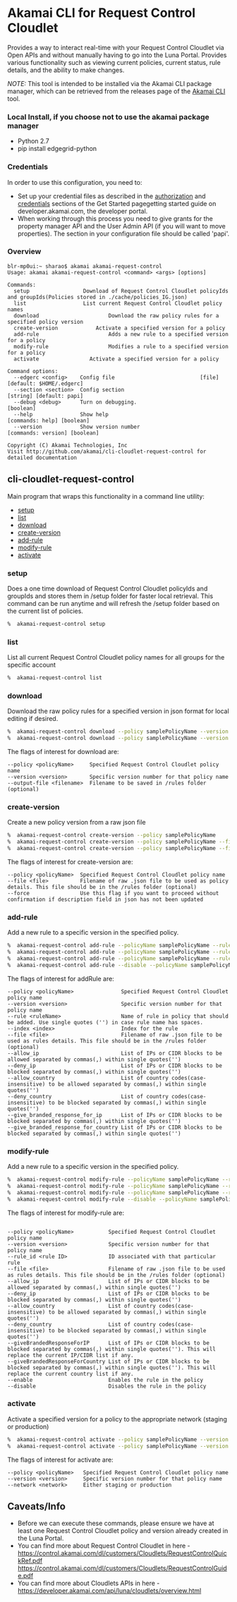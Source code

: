 # Akamai CLI for Request Control Cloudlet
Provides a way to interact real-time with your Request Control Cloudlet via Open APIs and without manually having to go into the Luna Portal. Provides various functionality such as viewing current policies, current status, rule details, and the ability to make changes.

*NOTE:* This tool is intended to be installed via the Akamai CLI package manager, which can be retrieved from the releases page of the [Akamai CLI](https://github.com/akamai/cli) tool.

### Local Install, if you choose not to use the akamai package manager
* Python 2.7
* pip install edgegrid-python

### Credentials
In order to use this configuration, you need to:
* Set up your credential files as described in the [authorization](https://developer.akamai.com/introduction/Prov_Creds.html) and [credentials](https://developer.akamai.com/introduction/Conf_Client.html) sections of the Get Started pagegetting started guide on developer.akamai.com, the developer portal.  
* When working through this process you need to give grants for the property manager API and the User Admin API (if you will want to move properties).  The section in your configuration file should be called 'papi'.

### Overview

```
blr-mp0ui:~ sharao$ akamai akamai-request-control
Usage: akamai akamai-request-control <command> <args> [options]

Commands:
  setup                 Download of Request Control Cloudlet policyIds and groupIds(Policies stored in ./cache/policies_IG.json)
  list                	List current Request Control Cloudlet policy names
  download 					    Download the raw policy rules for a specified policy version
  create-version 		  	Activate a specified version for a policy
  add-rule					    Adds a new rule to a specified version for a policy
  modify-rule				    Modifies a rule to a specified version for a policy
  activate     	  		  Activate a specified version for a policy			

Command options:
  --edgerc <config>    Config file                		     [file] [default: $HOME/.edgerc]
  --section <section>  Config section                             [string] [default: papi]
  --debug <debug>      Turn on debugging.                                        [boolean]
  --help               Show help                                [commands: help] [boolean]
  --version            Show version number                   [commands: version] [boolean]

Copyright (C) Akamai Technologies, Inc
Visit http://github.com/akamai/cli-cloudlet-request-control for detailed documentation
```

## cli-cloudlet-request-control
Main program that wraps this functionality in a command line utility:
* [setup](#setup)
* [list](#list)
* [download](#download)
* [create-version](#create-version)
* [add-rule](#addRule)
* [modify-rule](#modifyRule)
* [activate](#activate)


### setup
Does a one time download of Request Control Cloudlet policyIds and groupIds and stores them in /setup folder for faster local retrieval. This command can be run anytime and will refresh the /setup folder based on the current list of policies. 

```bash
%  akamai-request-control setup
```

### list
List all current Request Control Cloudlet policy names for all groups for the specific account

```bash
%  akamai-request-control list
```

### download
Download the raw policy rules for a specified version in json format for local editing if desired.

```bash
%  akamai-request-control download --policy samplePolicyName --version 87
%  akamai-request-control download --policy samplePolicyName --version 71 --output-file savefilename.json
```

The flags of interest for download are:

```
--policy <policyName>     Specified Request Control Cloudlet policy name
--version <version>       Specific version number for that policy name
--output-file <filename>  Filename to be saved in /rules folder (optional) 

```

### create-version
Create a new policy version from a raw json file

```bash
%  akamai-request-control create-version --policy samplePolicyName
%  akamai-request-control create-version --policy samplePolicyName --file filename.json
%  akamai-request-control create-version --policy samplePolicyName --file filename.json --force
```

The flags of interest for create-version are:

```
--policy <policyName>  Specified Request Control Cloudlet policy name
--file <file>	       Filename of raw .json file to be used as policy details. This file should be in the /rules folder (optional)
--force                Use this flag if you want to proceed without confirmation if description field in json has not been updated
```


### add-rule
Add a new rule to a specific version in the specified policy.

```bash
%  akamai-request-control add-rule --policyName samplePolicyName --rule 'ruleName' --file rules.json
%  akamai-request-control add-rule --policyName samplePolicyName --rule 'ruleName' --allowIP '1.2.3.4,5.6.7.8/30'
%  akamai-request-control add-rule --policyName samplePolicyName --rule 'ruleName' --denyCountry 'IN,DE'
%  akamai-request-control add-rule --disable --policyName samplePolicyName --rule 'ruleName' --giveBrandedResponseForCountry 'PK'

```

The flags of interest for addRule are:

```
--policy <policyName>   			Specified Request Control Cloudlet policy name
--version <version>					Specific version number for that policy name
--rule <ruleName>       			Name of rule in policy that should be added. Use single quotes ('') in case rule name has spaces.
--index <index>						Index for the rule
--file <file>	        			Filename of raw .json file to be used as rules details. This file should be in the /rules folder (optional)
--allow_ip							List of IPs or CIDR blocks to be allowed separated by commas(,) within single quotes('')
--deny_ip							List of IPs or CIDR blocks to be blocked separated by commas(,) within single quotes('')
--allow_country						List of country codes(case-insensitive) to be allowed separated by commas(,) within single quotes('')
--deny_country						List of country codes(case-insensitive) to be blocked separated by commas(,) within single quotes('')
--give_branded_response_for_ip		List of IPs or CIDR blocks to be blocked separated by commas(,) within single quotes('')
--give_branded_response_for_country	List of IPs or CIDR blocks to be blocked separated by commas(,) within single quotes('')

```

### modify-rule
Add a new rule to a specific version in the specified policy.

```bash
%  akamai-request-control modify-rule --policyName samplePolicyName --rule 'ruleName' --file rules.json
%  akamai-request-control modify-rule --policyName samplePolicyName --rule 'ruleName' --allowIP '1.2.3.4,5.6.7.8/30'
%  akamai-request-control modify-rule --policyName samplePolicyName --rule 'ruleName' --denyCountry 'IN,DE'
%  akamai-request-control modify-rule --disable --policyName samplePolicyName --rule 'ruleName' --giveBrandedResponseForCountry 'PK'

```

The flags of interest for modify-rule are:

```

--policy <policyName>   		Specified Request Control Cloudlet policy name
--version <version>				Specific version number for that policy name
--rule_id <rule ID>				ID associated with that particular rule
--file <file>	        		Filename of raw .json file to be used as rules details. This file should be in the /rules folder (optional)
--allow_ip						List of IPs or CIDR blocks to be allowed separated by commas(,) within single quotes('')
--deny_ip						List of IPs or CIDR blocks to be blocked separated by commas(,) within single quotes('')
--allow_country					List of country codes(case-insensitive) to be allowed separated by commas(,) within single quotes('')
--deny_country					List of country codes(case-insensitive) to be blocked separated by commas(,) within single quotes('')
--giveBrandedResponseForIP		List of IPs or CIDR blocks to be blocked separated by commas(,) within single quotes(''). This will replace the current IP/CIDR list if any.
--giveBrandedResponseForCountry	List of IPs or CIDR blocks to be blocked separated by commas(,) within single quotes(''). This will replace the current country list if any.
--enable               			Enables the rule in the policy
--disable               		Disables the rule in the policy
```


### activate
Activate a specified version for a policy to the appropriate network (staging or production)

```bash
%  akamai-request-control activate --policy samplePolicyName --version 87 --network staging
%  akamai-request-control activate --policy samplePolicyName --version 71 --network production
```

The flags of interest for activate are:

```
--policy <policyName>   Specified Request Control Cloudlet policy name
--version <version>     Specific version number for that policy name
--network <network>     Either staging or production

```


## Caveats/Info

* Before we can execute these commands, please ensure we have at least one Request Control Cloudlet policy and version already created in the Luna Portal.
* You can find more about Request Control Cloudlet in here - https://control.akamai.com/dl/customers/Cloudlets/RequestControlQuickRef.pdf
https://control.akamai.com/dl/customers/Cloudlets/RequestControlGuide.pdf
* You can find more about Cloudlets APIs in here - https://developer.akamai.com/api/luna/cloudlets/overview.html
